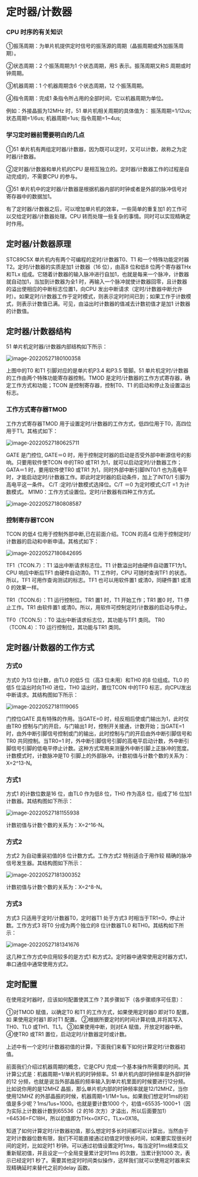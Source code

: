 # 定时器/计数器

### CPU 时序的有关知识

①振荡周期：为单片机提供定时信号的振荡源的周期（晶振周期或外加振荡周期）。

②状态周期：2 个振荡周期为1 个状态周期，用S 表示。振荡周期又称S 周期或时钟周期。

③机器周期：1 个机器周期含6 个状态周期，12 个振荡周期。

④指令周期：完成1 条指令所占用的全部时间，它以机器周期为单位。

例如：外接晶振为12MHz 时，51 单片机相关周期的具体值为：
振荡周期=1/12us;
状态周期=1/6us;
机器周期=1us;
指令周期=1~4us;

### 学习定时器前需要明白的几点

①51 单片机有两组定时器/计数器，因为既可以定时，又可以计数，故称之为定时器/计数器。

②定时器/计数器和单片机的CPU 是相互独立的。定时器/计数器工作的过程是自动完成的，不需要CPU 的参与。

③51 单片机中的定时器/计数器是根据机器内部的时钟或者是外部的脉冲信号对寄存器中的数据加1。

有了定时器/计数器之后，可以增加单片机的效率，一些简单的重复加1 的工作可以交给定时器/计数器处理。CPU 转而处理一些复杂的事情。同时可以实现精确定时作用。

## 定时器/计数器原理

STC89C5X 单片机内有两个可编程的定时/计数器T0、T1 和一个特殊功能定时器T2。定时/计数器的实质是加1 计数器（16 位），由高8 位和低8 位两个寄存器THx 和TLx 组成。它随着计数器的输入脉冲进行自加1，也就是每来一个脉冲，计数器就自动加1，当加到计数器为全1 时，再输入一个脉冲就使计数器回零，且计数器的溢出使相应的中断标志位置1，向CPU 发出中断请求（定时/计数器中断允许时）。如果定时/计数器工作于定时模式，则表示定时时间已到；如果工作于计数模式，则表示计数值已满。可见，由溢出时计数器的值减去计数初值才是加1 计数器的计数值。

## 定时器/计数器结构

51 单片机定时器/计数器内部结构如下所示：

![image-20220527180100358](pic\image-20220527180100358.png)

上图中的T0 和T1 引脚对应的是单片机P3.4 和P3.5 管脚。51 单片机定时/计数器的工作由两个特殊功能寄存器控制。TMOD 是定时/计数器的工作方式寄存器，确定工作方式和功能；TCON 是控制寄存器，控制T0、T1 的启动和停止及设置溢出标志。

### 工作方式寄存器TMOD

工作方式寄存器TMOD 用于设置定时/计数器的工作方式，低四位用于T0，高四位用于T1。其格式如下：

![image-20220527180625711](pic\image-20220527180625711.png)

GATE 是门控位, GATE＝0 时，用于控制定时器的启动是否受外部中断源信号的影响。只要用软件使TCON 中的TR0 或TR1 为1，就可以启动定时/计数器工作；GATA＝1 时，要用软件使TR0 或TR1 为1，同时外部中断引脚INT0/1 也为高电平时，才能启动定时/计数器工作。即此时定时器的启动条件，加上了INT0/1 引脚为高电平这一条件。
	C/T :定时/计数模式选择位。C/T ＝0 为定时模式;C/T =1 为计数模式。
	M1M0：工作方式设置位。定时/计数器有四种工作方式。

![image-20220527180808587](pic\image-20220527180808587.png)

### 控制寄存器TCON

TCON 的低4 位用于控制外部中断,已在前面介绍。TCON 的高4 位用于控制定时/计数器的启动和中断申请。其格式如下：

![image-20220527180842695](C:\Users\Administrator\AppData\Roaming\Typora\typora-user-images\image-20220527180842695.png)

TF1（TCON.7）：T1 溢出中断请求标志位。T1 计数溢出时由硬件自动置TF1为1。CPU 响应中断后TF1 由硬件自动清0。T1 工作时，CPU 可随时查询TF1 的状态。所以，TF1 可用作查询测试的标志。TF1 也可以用软件置1 或清0，同硬件置1 或清0 的效果一样。

TR1（TCON.6）：T1 运行控制位。TR1 置1 时，T1 开始工作；TR1 置0 时，T1 停止工作。TR1 由软件置1 或清0。所以，用软件可控制定时/计数器的启动与停止。

TF0（TCON.5）：T0 溢出中断请求标志位，其功能与TF1 类同。
TR0（TCON.4）：T0 运行控制位，其功能与TR1 类同。

## 定时器/计数器的工作方式

### 方式0

方式0 为13 位计数，由TL0 的低5 位（高3 位未用）和TH0 的8 位组成。TL0 的低5 位溢出时向TH0 进位，TH0 溢出时，置位TCON 中的TF0 标志，向CPU发出中断请求。其结构图如下所示：

![image-20220527181119065](C:\Users\Administrator\AppData\Roaming\Typora\typora-user-images\image-20220527181119065.png)

门控位GATE 具有特殊的作用。当GATE=0 时，经反相后使或门输出为1，此时仅由TR0 控制与门的开启，与门输出1 时，控制开关接通，计数开始；当GATE=1时，由外中断引脚信号控制或门的输出，此时控制与门的开启由外中断引脚信号和TR0 共同控制。当TR0=1 时，外中断引脚信号引脚的高电平启动计数，外中断引脚信号引脚的低电平停止计数。这种方式常用来测量外中断引脚上正脉冲的宽度。计数模式时，计数脉冲是T0 引脚上的外部脉冲。计数初值与计数个数的关系为：X=2^13-N。

### 方式1

方式1 的计数位数是16 位，由TL0 作为低8 位，TH0 作为高8 位，组成了16 位加1 计数器。其结构图如下所示：

![image-20220527181155938](pic\image-20220527181155938.png)

计数初值与计数个数的关系为：X=2^16-N。

### 方式2

方式2 为自动重装初值的8 位计数方式。工作方式2 特别适合于用作较
精确的脉冲信号发生器。其结构图如下所示：

![image-20220527181300352](pic\image-20220527181300352.png)

计数初值与计数个数的关系为：X=2^8-N。

### 方式3

方式3 只适用于定时/计数器T0，定时器T1 处于方式3 时相当于TR1=0，停止计数。工作方式3 将T0 分成为两个独立的8 位计数器TL0 和TH0。其结构如下所示：

![image-20220527181341676](pic\image-20220527181341676.png)

这几种工作方式中应用较多的是方式1 和方式2。定时器中通常使用定时器方式1，串口通信中通常使用方式2。

## 定时配置

在使用定时器时，应该如何配置使其工作？其步骤如下（各步骤顺序可任意）：

①对TMOD 赋值，以确定T0 和T1 的工作方式，如果使用定时器0 即对T0 配置，如              果使用定时器1 即对T1 配置。
②根据所要定时的时间计算初值,并将其写入TH0、TL0 或TH1、TL1。
③如果使用中断，则对EA 赋值，开放定时器中断。
④使TR0 或TR1 置位，启动定时/计数器定时或计数。

上述中有一个定时/计数器初值的计算，下面我们来看下如何计算定时/计数器初值。

前面我们介绍过机器周期的概念，它是CPU 完成一个基本操作所需要的时间。其计算公式是：机器周期=1/单片机的时钟频率。51 单片机内部时钟频率是外部时钟的12 分频，也就是说当外部晶振的频率输入到单片机里面的时候要进行12分频。比如说你用的是12MHZ 晶振，那么单片机内部的时钟频率就是12/12MHZ，当你使用12MHZ 的外部晶振的时候，机器周期=1/1M=1us。如果我们想定时1ms的初值是多少呢？1ms/1us=1000。也就是要计数1000 个，初值=65535-1000+1（因为实际上计数器计数到65536（2 的16 次方）才溢出，所以后面要加1）=64536=FC18H，所以初值即为THx=0XFC，TLx=0X18。

知道了如何计算定时/计数器初值，那么想定时多长时间都可以计算出，当然由于定时计数器位数有限，我们不可能直接通过初值定时很长时间，如果要实现很长时间的定时，比如定时1 秒钟。可以通过初值设置定时1ms，每当定时1ms结束后又重新赋初值，并且设定一个全局变量累计定时1ms 的次数，当累计到1000 次，表示已经定时1 秒了。需要其他定时时间类似操作，这样我们就可以使用定时器来实现精确延时来替代之前的delay 函数。





